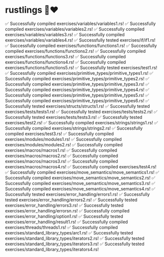 # rustlings 🦀❤️

✅ Successfully compiled exercises/variables/variables1.rs!
✅ Successfully compiled exercises/variables/variables2.rs!
✅ Successfully compiled exercises/variables/variables3.rs!
✅ Successfully compiled exercises/variables/variables4.rs!
✅ Successfully tested exercises/if/if1.rs!
✅ Successfully compiled exercises/functions/functions1.rs!
✅ Successfully compiled exercises/functions/functions2.rs!
✅ Successfully compiled exercises/functions/functions3.rs!
✅ Successfully compiled exercises/functions/functions4.rs!
✅ Successfully compiled exercises/functions/functions5.rs!
✅ Successfully tested exercises/test1.rs!
✅ Successfully compiled exercises/primitive_types/primitive_types1.rs!
✅ Successfully compiled exercises/primitive_types/primitive_types2.rs!
✅ Successfully compiled exercises/primitive_types/primitive_types3.rs!
✅ Successfully compiled exercises/primitive_types/primitive_types4.rs!
✅ Successfully compiled exercises/primitive_types/primitive_types5.rs!
✅ Successfully compiled exercises/primitive_types/primitive_types6.rs!
✅ Successfully tested exercises/structs/structs1.rs!
✅ Successfully tested exercises/tests/tests1.rs!
✅ Successfully tested exercises/tests/tests2.rs!
✅ Successfully tested exercises/tests/tests3.rs!
✅ Successfully tested exercises/test2.rs!
✅ Successfully compiled exercises/strings/strings1.rs!
✅ Successfully compiled exercises/strings/strings2.rs!
✅ Successfully compiled exercises/test3.rs!
✅ Successfully compiled exercises/modules/modules1.rs!
✅ Successfully compiled exercises/modules/modules2.rs!
✅ Successfully compiled exercises/macros/macros1.rs!
✅ Successfully compiled exercises/macros/macros2.rs!
✅ Successfully compiled exercises/macros/macros3.rs!
✅ Successfully compiled exercises/macros/macros4.rs!
✅ Successfully compiled exercises/test4.rs!
✅ Successfully compiled exercises/move_semantics/move_semantics1.rs!
✅ Successfully compiled exercises/move_semantics/move_semantics2.rs!
✅ Successfully compiled exercises/move_semantics/move_semantics3.rs!
✅ Successfully compiled exercises/move_semantics/move_semantics4.rs!
✅ Successfully tested exercises/error_handling/errors1.rs!
✅ Successfully tested exercises/error_handling/errors2.rs!
✅ Successfully tested exercises/error_handling/errors3.rs!
✅ Successfully tested exercises/error_handling/errorsn.rs!
✅ Successfully compiled exercises/error_handling/option1.rs!
✅ Successfully tested exercises/error_handling/result1.rs!
✅ Successfully compiled exercises/threads/threads1.rs!
✅ Successfully compiled exercises/standard_library_types/arc1.rs!
✅ Successfully tested exercises/standard_library_types/iterators2.rs!
✅ Successfully tested exercises/standard_library_types/iterators3.rs!
✅ Successfully tested exercises/standard_library_types/iterators4.rs!

